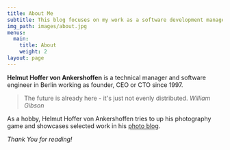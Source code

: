 ```yaml
---
title: About Me
subtitle: This blog focuses on my work as a software development manager at Amazon
img_path: images/about.jpg
menus:
  main:
    title: About
    weight: 2
layout: page
---
```


**Helmut Hoffer von Ankershoffen** is a technical manager and software engineer in Berlin working as founder, CEO or CTO since 1997.

>The future is already here - it's just not evenly distributed. <cite>William Gibson</cite>

As a hobby, Helmut Hoffer von Ankershoffen tries to up his photography game and showcases selected work in his <a rel="me" target="_blank" href="https://ankershoffen.photo.blog">photo blog</a>.

*Thank You for reading!*

